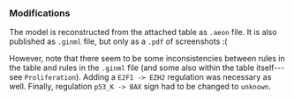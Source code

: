 ### Modifications

The model is reconstructed from the attached table as `.aeon` file. It is also published as `.ginml` file, but only as a `.pdf` of screenshots :(

However, note that there seem to be some inconsistencies between rules in the table and rules in the `.ginml` file (and some also within the table itself---see `Proliferation`). Adding a `E2F1 -> EZH2` regulation was necessary as well. Finally, regulation `p53_K -> BAX` sign had to be changed to `unknown`.